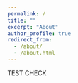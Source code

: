 ```yaml
---
permalink: /
title: ""
excerpt: "About"
author_profile: true
redirect_from: 
  - /about/
  - /about.html
---
```

TEST CHECK

